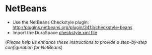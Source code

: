 # NetBeans

- Use the NetBeans Checkstyle plugin: <http://plugins.netbeans.org/plugin/3413/checkstyle-beans>
- Import the DuraSpace [checkstyle.xml file](https://raw.githubusercontent.com/duraspace/resources/master/checkstyle/duraspace-checkstyle.xml)

(*Please help us enhance these instructions to provide a step-by-step configuration for NetBeans*)
